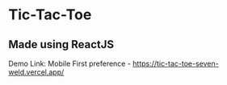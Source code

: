 # Tic-Tac-Toe
## Made using ReactJS

Demo Link: Mobile First preference - https://tic-tac-toe-seven-weld.vercel.app/
